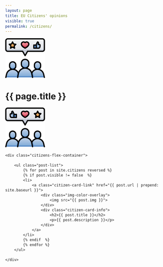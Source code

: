 ```yaml
---
layout: page
title: EU Citizens' opinions
visible: true
permalink: /citizens/
---
```


<div class="citizens">
	<div class="centered-title">
		<img src="/assets/icons/DrawKit-SaaS/Color/Feedback Audience.svg">
		<h1>{{ page.title }}</h1>
		<img src="/assets/icons/DrawKit-SaaS/Color/Feedback Audience.svg" style="transform: scaleX(-1);">
	</div>

	<div class="citizens-flex-container">

		<ul class="post-list">
			{% for post in site.citizens reversed %}
			{% if post.visible != false  %}
			<li>
				<a class="citizen-card-link" href="{{ post.url | prepend: site.baseurl }}">
					<div class="img-color-overlay">
						<img src="{{ post.img }}">
					</div>
					<div class="citizen-card-info">
						<h2>{{ post.title }}</h2>
						<p>{{ post.description }}</p>
					</div>
				</a>
			</li>
			{% endif  %}
			{% endfor %}
		</ul>

	</div>


</div>